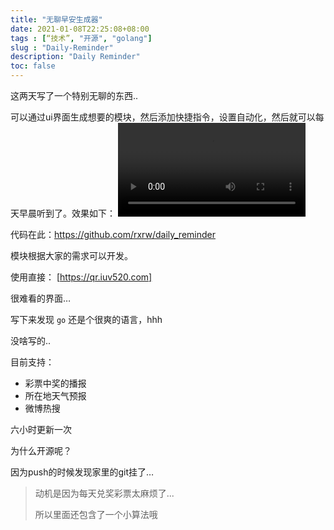 ```yaml
---
title: "无聊早安生成器"
date: 2021-01-08T22:25:08+08:00
tags : [“技术”, "开源", "golang"]
slug : "Daily-Reminder"
description: "Daily Reminder"
toc: false
---
```


这两天写了一个特别无聊的东西.. 

可以通过ui界面生成想要的模块，然后添加快捷指令，设置自动化，然后就可以每天早晨听到了。效果如下：
<video src="https://gitee.com/crti/imgs/blob/master/RPReplay_Final1610112394.mov" >

代码在此：https://github.com/rxrw/daily_reminder

模块根据大家的需求可以开发。

使用直接： [https://qr.iuv520.com]

很难看的界面…

写下来发现 `go` 还是个很爽的语言，hhh

没啥写的..

目前支持：
+ 彩票中奖的播报
+ 所在地天气预报
+ 微博热搜

六小时更新一次

为什么开源呢？

因为push的时候发现家里的git挂了…

> 动机是因为每天兑奖彩票太麻烦了...
>
> 所以里面还包含了一个小算法哦